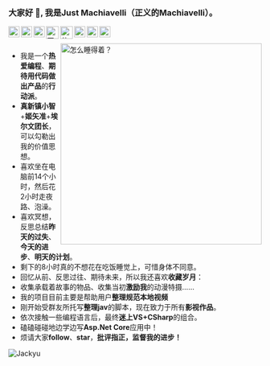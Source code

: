 ### 大家好 👋, 我是Just Machiavelli（正义的Machiavelli）。

<a href="https://space.bilibili.com/55683833">
  <img align="left" alt="B站" width="22px" src="https://cdn.jsdelivr.net/npm/simple-icons@v3/icons/bilibili.svg" />
</a>
<a href="https://www.zhihu.com/people/liu-yue-yu-de-pi-qia-qiu">
  <img align="left" alt="知乎" width="22px" src="https://cdn.jsdelivr.net/npm/simple-icons@3.12.2/icons/zhihu.svg" />
</a>
<a href="https://y.qq.com/portal/profile.html?uin=oKSFoenFNK6Foz**">
  <img align="left" alt="QQ音乐" width="22px" src="https://github.com/JustMachiavelli/wwwroot/blob/ac44e5bb50a4baf8d637429318ec25a67f2b21f6/README%E7%94%A8%E5%9B%BE/JustMachiavelli/qqmusic.svg" />
</a>
<a href="https://music.163.com/#/user/home?id=351434571">
  <img align="left" alt="网易云音乐" width="25px" src="https://github.com/JustMachiavelli/wwwroot/blob/0364ec7829c2d49b59619fa5fd8c5db50cf95a87/README%E7%94%A8%E5%9B%BE/JustMachiavelli/netease-cloud-music-fill.svg" />
</a>
<a href="https://zhiyou.smzdm.com/member/1889944088/">
  <img align="left" alt="什么值得买" width="25px" src="https://github.com/JustMachiavelli/wwwroot/blob/0364ec7829c2d49b59619fa5fd8c5db50cf95a87/README%E7%94%A8%E5%9B%BE/JustMachiavelli/%E4%BB%80%E4%B9%88%E5%80%BC%E5%BE%97%E4%B9%B0.svg" />
</a>
<a href="https://weibo.com/6065472112">
  <img align="left" alt="新浪微博" width="22px" src="https://cdn.jsdelivr.net/npm/simple-icons@3.12.2/icons/sinaweibo.svg" />
</a>
<a href="https://twitter.com/JMachiavellian">
  <img align="left" alt="推特" width="22px" src="https://cdn.jsdelivr.net/npm/simple-icons@v3/icons/twitter.svg" />
</a>
<a href="https://www.douban.com/people/206062992/">
  <img align="left" alt="豆瓣" width="22px" src="https://cdn.jsdelivr.net/npm/simple-icons@v3/icons/douban.svg" />
</a>

<br />
<br />

<img align="right" alt="怎么睡得着？" width="400px" src="https://github.com/JustMachiavelli/wwwroot/blob/master/README%E7%94%A8%E5%9B%BE/JustMachiavelli/%E6%B1%A4%E5%AE%B6%E5%87%A4.jpg?raw=true" />

- 我是一个**热爱编程**、**期待用代码做出产品**的**行动派**。 
- **真新镇小智**+**姬矢准**+**埃尔文团长**，可以勾勒出我的价值思想。 
- 喜欢坐在电脑前14个小时，然后花2小时走夜路、泡澡。
- 喜欢冥想，反思总结**昨天的过失**、**今天的进步**、**明天的计划**。 
- 剩下的8小时真的不想花在吃饭睡觉上，可惜身体不同意。 
- 回忆从前、反思过往、期待未来，所以我还喜欢**收藏岁月**： 
- 收集承载着故事的物品、收集当初**激励我**的动漫特摄…… 
- 我的项目目前主要是帮助用户**整理规范本地视频** 
- 刚开始受群友所托写**整理jav**的脚本，现在致力于所有**影视作品**。 
- 依次接触一些编程语言后，最终**迷上VS+CSharp**的组合。 
- 磕磕碰碰地边学边写**Asp.Net Core**应用中！ 
- 烦请大家**follow**、**star**，**批评指正，监督我的进步！** 

<img src="https://github-readme-stats.vercel.app/api?username=JustMachiavelli&count_private=true&show_icons=true" alt="Jackyu" /> 

